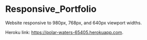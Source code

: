 # Responsive_Portfolio

Website responsive to 980px, 768px, and 640px viewport widths.

Heroku link: https://polar-waters-65405.herokuapp.com.